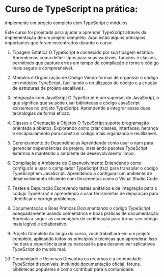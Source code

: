 # Curso de TypeScript na prática:

implemente um projeto completo com TypeScript e módulos

Este curso foi projetado para ajudar a aprender TypeScript através da implementação de um projeto completo. Aqui estão alguns princípios importantes que foram encontrados durante o curso:

1. Tipagem Estática
O TypeScript é conhecido por sua tipagem estática. Aprendemos como definir tipos para suas variáveis, funções e classes, permitindo que capture erros em tempo de compilação e torne o código mais seguro e compreensível.

2. Módulos e Organização de Código
Vendo formas de organizar o código em módulos TypeScript, facilitando a reutilização de código e a criação de estruturas de projeto escaláveis.

3. Integração com JavaScript
O TypeScript é um superset do JavaScript, o que significa que se pode usar bibliotecas e código JavaScript existentes no projeto TypeScript. Aprendendo a integrar essas duas tecnologias de forma eficaz.

4. Classes e Orientação a Objetos
O TypeScript suporta programação orientada a objetos. Explorando como criar classes, interfaces, herança e encapsulamento para construir código mais organizado e reutilizável.

5. Gerenciamento de Dependências
Aprendendo como usar o npm para gerenciar dependências de projeto, instalando pacotes TypeScript externos e mantendo o ambiente de desenvolvimento limpo.

6. Compilação e Ambiente de Desenvolvimento
Entendendo como configurar e usar o compilador TypeScript (tsc) para transpilar o código TypeScript em JavaScript. Aprendendo a configurar um ambiente de desenvolvimento eficiente com ferramentas como o Visual Studio Code.

7. Testes e Depuração
Escrevendo testes unitários e de integração para o código TypeScript e aprendendo a usar ferramentas de depuração para identificar e corrigir problemas.

8. Documentação e Boas Práticas
Documentando o código TypeScript adequadamente usando comentários e boas práticas de documentação. Aprenda a seguir as convenções de codificação para tornar seu código mais legível e colaborativo.

9. Projeto Completo
Ao longo do curso, você trabalhará em um projeto completo, aplicando todos os princípios e técnicas que aprenderá. Isso lhe dará a experiência prática necessária para desenvolver aplicativos TypeScript do mundo real.

10. Comunidade e Recursos
Descubra os recursos e a comunidade TypeScript disponíveis, incluindo documentação oficial, fóruns, bibliotecas populares e como contribuir para a comunidade.
